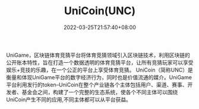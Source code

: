 ﻿---
weight: 
title: "UniCoin(UNC)"
description: "UniGame，区块链体育竞猜平台将体育竞猜领域引入区块链技术，利用区块链的公开账本特性，旨在打造一个数据透明的体育竞猜平台，让所有竞猜玩家可以享受娱乐+竞技的乐趣，在一个公..."
date: 2022-03-25T21:57:40+08:00
lastmod: 2022-03-25T16:45:40+08:00
draft: false
authors: ["Metabd"]
featuredImage: "unicoinunc.webp"
link: ""
tags: ["数字代币","UniCoin(UNC)"]
categories: ["navigation"]
navigation: ["数字代币"]
lightgallery: true
toc: true
pinned: false
recommend: false
recommend1: false
---
UniGame，区块链体育竞猜平台将体育竞猜领域引入区块链技术，利用区块链的公开账本特性，旨在打造一个数据透明的体育竞猜平台，让所有竞猜玩家可以享受娱乐+竞技的乐趣，在一个公正的平台上享受体育竞猜。
UniCoin（简称UNC）是衡量和体现UniGame平台的数字经济行为，同时也是价值流通的媒介。UniGame平台利用发行的token–UniCoin在整个产业链各个主体包括用户、渠道、赛事、开发者、基金会之间，构建了一个完整的生态系统，使各个不同主体可以围绕UniCoin产生不同的应用,不同主体都可以从平台获益。

